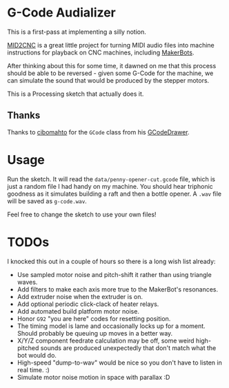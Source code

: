 G-Code Audializer
=================

This is a first-pass at implementing a silly notion.

[MID2CNC](http://tim.cexx.org/?p=633) is a great little project for turning MIDI
audio files into machine instructions for playback on CNC machines, including
[MakerBots](http://www.makerbot.com/).

After thinking about this for some time, it dawned on me that this process
should be able to be reversed - given some G-Code for the machine, we can
simulate the sound that would be produced by the stepper motors.

This is a Processing sketch that actually does it.

Thanks
------

Thanks to [cibomahto](http://www.cibomahto.com/) for the `GCode` class from his
[GCodeDrawer](https://github.com/cibomahto/GCodeDrawer).

Usage
=====

Run the sketch. It will read the `data/penny-opener-cut.gcode` file, which is
just a random file I had handy on my machine. You should hear triphonic
goodness as it simulates building a raft and then a bottle opener. A `.wav`
file will be saved as `g-code.wav`.

Feel free to change the sketch to use your own files!

TODOs
=====

I knocked this out in a couple of hours so there is a long wish list already:

* Use sampled motor noise and pitch-shift it rather than using triangle waves.
* Add filters to make each axis more true to the MakerBot's resonances.
* Add extruder noise when the extruder is on.
* Add optional periodic click-clack of heater relays.
* Add automated build platform motor noise.
* Honor `G92` "you are here" codes for resetting position.
* The timing model is lame and occasionally locks up for a moment. Should
probably be queuing up moves in a better way.
* X/Y/Z component feedrate calculation may be off, some weird high-pitched
sounds are produced unexpectedly that don't match what the bot would do.
* High-speed "dump-to-wav" would be nice so you don't have to listen in
real time. :)
* Simulate motor noise motion in space with parallax :D
